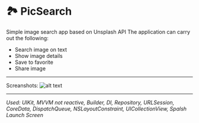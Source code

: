 # 🏞 PicSearch
Simple image search app based on Unsplash API
The application can carry out the following:
* Search image on text
* Show image details
* Save to favorite
* Share image
___
Screanshots: 
![alt text](https://lh3.googleusercontent.com/pw/AL9nZEWRYI8HjW8J0yNNCa7knI9EGTM7q6Gi3yWrOF7o68aTR39iyOB_aUB0bfbat-8acXRHP0NDG6WxTbiQs208ZchiTNU6FqelHZQvRNOkPMs2tMctognM6ukxJ6AEmrwHezBCPr9NGwWtp7NquR-kvJHM=w1500-h800-no?authuser=0)
___
_Used: UIKit, MVVM not reactive, Builder, DI, Repository, URLSession, CoreData, DispatchQueue, NSLayoutConstraint, UICollectionView, Spalsh Launch Screen_
